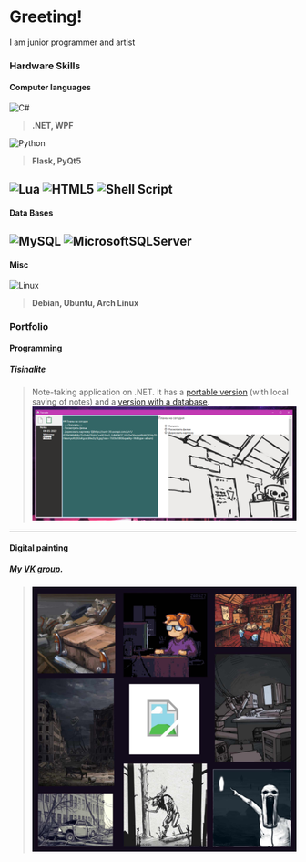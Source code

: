 # Greeting!
I am junior programmer and artist


### Hardware Skills
#### Computer languages
![C#](https://img.shields.io/badge/c%23-%23239120.svg?style=for-the-badge&logo=c-sharp&logoColor=white) 
> **.NET, WPF**

![Python](https://img.shields.io/badge/python-3670A0?style=for-the-badge&logo=python&logoColor=ffdd54)
> **Flask, PyQt5**

![Lua](https://img.shields.io/badge/lua-%232C2D72.svg?style=for-the-badge&logo=lua&logoColor=white)
![HTML5](https://img.shields.io/badge/html5-%23E34F26.svg?style=for-the-badge&logo=html5&logoColor=white)
![Shell Script](https://img.shields.io/badge/shell_script-%23121011.svg?style=for-the-badge&logo=gnu-bash&logoColor=white)
---
#### Data Bases
![MySQL](https://img.shields.io/badge/mysql-%2300f.svg?style=for-the-badge&logo=mysql&logoColor=white)
![MicrosoftSQLServer](https://img.shields.io/badge/Microsoft%20SQL%20Sever-CC2927?style=for-the-badge&logo=microsoft%20sql%20server&logoColor=white)
---
#### Misc
![Linux](https://img.shields.io/badge/Linux-FCC624?style=for-the-badge&logo=linux&logoColor=black)
> **Debian, Ubuntu, Arch Linux**


### Portfolio
#### Programming
##### Tisinalite
> Note-taking application on .NET. It has a [portable version](https://github.com/Zaraz7/Tisinalite) (with local saving of notes) and a [version with a database](https://github.com/Zaraz7/Tisinalite-SQL).
![Tisinalite](https://github.com/Zaraz7/Tisinalite/blob/images/images/screenshot0.png)
---
#### Digital painting
##### My [VK group](https://vk.com/zaraz_7).
> ![Zaraz7 | Art](https://github.com/Zaraz7/Zaraz7/blob/main/img/art-2021.jpg)
